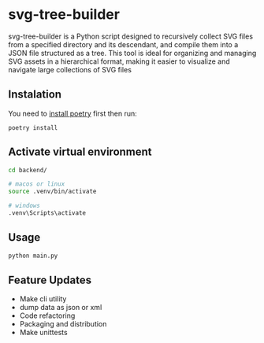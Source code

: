 # svg-tree-builder
svg-tree-builder is a Python script designed to recursively collect SVG files from a specified directory and its descendant, and compile them into a JSON file structured as a tree. This tool is ideal for organizing and managing SVG assets in a hierarchical format, making it easier to visualize and navigate large collections of SVG files


## Instalation

You need to [install poetry](https://python-poetry.org/docs/#installation) first then run: 

```
poetry install
```

## Activate virtual environment

```bash
cd backend/

# macos or linux
source .venv/bin/activate

# windows
.venv\Scripts\activate
```

## Usage

```python
python main.py
```

## Feature Updates
- Make cli utility
- dump data as json or xml
- Code refactoring
- Packaging and distribution
- Make unittests